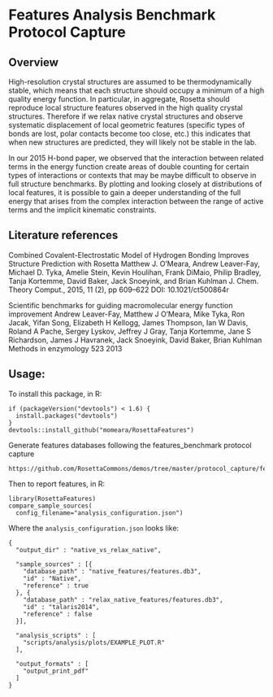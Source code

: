 # Features Analysis Benchmark Protocol Capture

## Overview
High-resolution crystal structures are assumed to be
thermodynamically stable, which means that each structure should
occupy a minimum of a high quality energy function. In particular, in
aggregate, Rosetta should reproduce local structure features observed
in the high quality crystal structures. Therefore if we relax native
crystal structures and observe systematic displacement of local
geometric features (specific types of bonds are lost, polar contacts
become too close, etc.) this indicates that when new structures are
predicted, they will likely not be stable in the lab.

In our 2015 H-bond paper, we observed that the interaction between
related terms in the energy function create areas of double counting
for certain types of interactions or contexts that may be maybe
difficult to observe in full structure benchmarks. By plotting and
looking closely at distributions of local features, it is possible to
gain a deeper understanding of the full energy that arises from the
complex interaction between the range of active terms and the implicit
kinematic constraints.


## Literature references

Combined Covalent-Electrostatic Model of Hydrogen Bonding Improves Structure Prediction with Rosetta Matthew J. O’Meara, Andrew Leaver-Fay, Michael D. Tyka, Amelie Stein, Kevin Houlihan, Frank DiMaio, Philip Bradley, Tanja Kortemme, David Baker, Jack Snoeyink, and Brian Kuhlman J. Chem. Theory Comput., 2015, 11 (2), pp 609–622 DOI: 10.1021/ct500864r

Scientific benchmarks for guiding macromolecular energy function improvement Andrew Leaver-Fay, Matthew J O’Meara, Mike Tyka, Ron Jacak, Yifan Song, Elizabeth H Kellogg, James Thompson, Ian W Davis, Roland A Pache, Sergey Lyskov, Jeffrey J Gray, Tanja Kortemme, Jane S Richardson, James J Havranek, Jack Snoeyink, David Baker, Brian Kuhlman Methods in enzymology 523 2013


## Usage:

To install this package, in R:

    if (packageVersion("devtools") < 1.6) {
      install.packages("devtools")
    }
    devtools::install_github("momeara/RosettaFeatures")

Generate features databases following the features_benchmark protocol capture

    https://github.com/RosettaCommons/demos/tree/master/protocol_capture/features_benchmark/README.md


Then to report features, in R:

    library(RosettaFeatures)
    compare_sample_sources(
      config_filename="analysis_configuration.json")

Where the `analysis_configuration.json` looks like:

    {
      "output_dir" : "native_vs_relax_native",

      "sample_sources" : [{
        "database_path" : "native_features/features.db3",
        "id" : "Native",
        "reference" : true
      }, {
        "database_path" : "relax_native_features/features.db3",
        "id" : "talaris2014",
        "reference" : false
      }],
    
      "analysis_scripts" : [
        "scripts/analysis/plots/EXAMPLE_PLOT.R"
      ],

      "output_formats" : [
        "output_print_pdf"
      ]
    }


 

       




   
